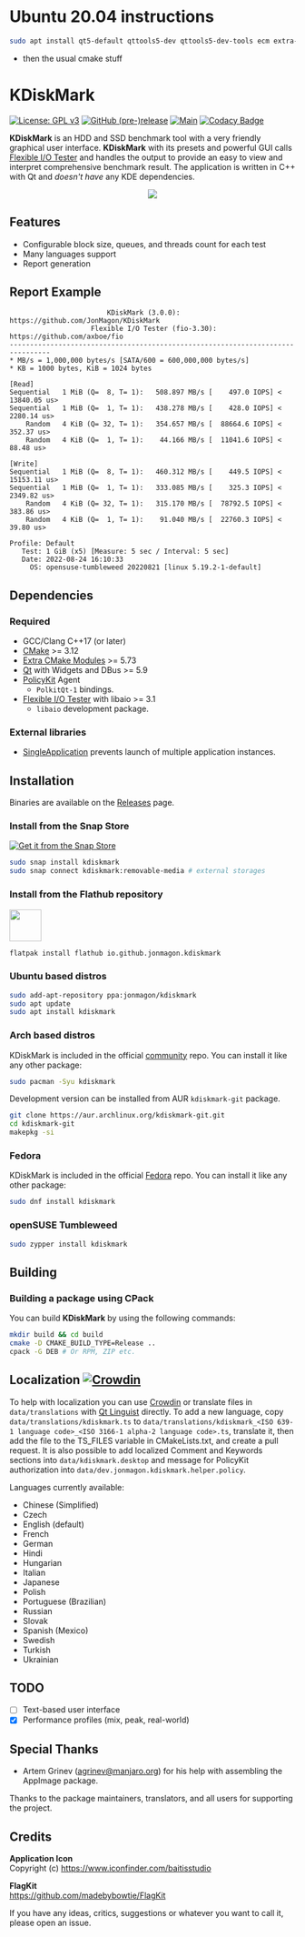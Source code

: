 # Ubuntu 20.04 instructions
```bash
sudo apt install qt5-default qttools5-dev qttools5-dev-tools ecm extra-cmake-modules libpolkit-qt5-1-dev
```

* then the usual cmake stuff

# KDiskMark
[![License: GPL v3](https://img.shields.io/badge/License-GPLv3-orange.svg)](https://www.gnu.org/licenses/gpl-3.0)
[![GitHub (pre-)release](https://img.shields.io/github/release/JonMagon/KDiskMark/all.svg)](https://github.com/JonMagon/KDiskMark/releases)
[![Main](https://github.com/JonMagon/KDiskMark/actions/workflows/main.yml/badge.svg)](https://github.com/JonMagon/KDiskMark/actions/workflows/main.yml)
[![Codacy Badge](https://api.codacy.com/project/badge/Grade/d4457b2f0d2947be95414218e37ce19f)](https://app.codacy.com/manual/JonMagon/KDiskMark?utm_source=github.com&utm_medium=referral&utm_content=JonMagon/KDiskMark&utm_campaign=Badge_Grade_Dashboard)

**KDiskMark** is an HDD and SSD benchmark tool with a very friendly graphical user interface. **KDiskMark** with its presets and powerful GUI calls [Flexible I/O Tester](https://github.com/axboe/fio) and handles the output to provide an easy to view and interpret comprehensive benchmark result. The application is written in C++ with Qt and *doesn't have* any KDE dependencies.

<p align="center">
   <img src="https://raw.githubusercontent.com/JonMagon/KDiskMark/master/assets/images/kdiskmark.png"/>
</p>

## Features
* Configurable block size, queues, and threads count for each test
* Many languages support
* Report generation

## Report Example
```
                        KDiskMark (3.0.0): https://github.com/JonMagon/KDiskMark
                    Flexible I/O Tester (fio-3.30): https://github.com/axboe/fio
--------------------------------------------------------------------------------
* MB/s = 1,000,000 bytes/s [SATA/600 = 600,000,000 bytes/s]
* KB = 1000 bytes, KiB = 1024 bytes

[Read]
Sequential   1 MiB (Q=  8, T= 1):   508.897 MB/s [    497.0 IOPS] < 13840.05 us>
Sequential   1 MiB (Q=  1, T= 1):   438.278 MB/s [    428.0 IOPS] <  2280.14 us>
    Random   4 KiB (Q= 32, T= 1):   354.657 MB/s [  88664.6 IOPS] <   352.37 us>
    Random   4 KiB (Q=  1, T= 1):    44.166 MB/s [  11041.6 IOPS] <    88.48 us>

[Write]
Sequential   1 MiB (Q=  8, T= 1):   460.312 MB/s [    449.5 IOPS] < 15153.11 us>
Sequential   1 MiB (Q=  1, T= 1):   333.085 MB/s [    325.3 IOPS] <  2349.82 us>
    Random   4 KiB (Q= 32, T= 1):   315.170 MB/s [  78792.5 IOPS] <   383.86 us>
    Random   4 KiB (Q=  1, T= 1):    91.040 MB/s [  22760.3 IOPS] <    39.80 us>

Profile: Default
   Test: 1 GiB (x5) [Measure: 5 sec / Interval: 5 sec]
   Date: 2022-08-24 16:10:33
     OS: opensuse-tumbleweed 20220821 [linux 5.19.2-1-default]
```

## Dependencies
### Required
* GCC/Clang C++17 (or later)
* [CMake](https://cmake.org/) >= 3.12
* [Extra CMake Modules](https://github.com/KDE/extra-cmake-modules) >= 5.73
* [Qt](https://www.qt.io/) with Widgets and DBus >= 5.9
* [PolicyKit](https://gitlab.freedesktop.org/polkit/polkit) Agent
    * `PolkitQt-1` bindings.
* [Flexible I/O Tester](https://github.com/axboe/fio) with libaio >= 3.1
    * `libaio` development package.

### External libraries
* [SingleApplication](https://github.com/itay-grudev/SingleApplication) prevents launch of multiple application instances.

## Installation
Binaries are available on the [Releases](https://github.com/JonMagon/KDiskMark/releases/latest) page.

### Install from the Snap Store
[![Get it from the Snap Store](https://snapcraft.io/static/images/badges/en/snap-store-white.svg)](https://snapcraft.io/kdiskmark)
```bash
sudo snap install kdiskmark
sudo snap connect kdiskmark:removable-media # external storages
````

### Install from the Flathub repository
[<img src="https://flathub.org/assets/badges/flathub-badge-i-en.png" height="56">](https://flathub.org/apps/details/io.github.jonmagon.kdiskmark)
```bash
flatpak install flathub io.github.jonmagon.kdiskmark
````

### Ubuntu based distros
```bash
sudo add-apt-repository ppa:jonmagon/kdiskmark
sudo apt update
sudo apt install kdiskmark
```

### Arch based distros

KDiskMark is included in the official [community](https://www.archlinux.org/packages/community/x86_64/kdiskmark/) repo. You can install it like any other package:
```bash
sudo pacman -Syu kdiskmark
```

Development version can be installed from AUR `kdiskmark-git` package.
```bash
git clone https://aur.archlinux.org/kdiskmark-git.git
cd kdiskmark-git
makepkg -si
```

### Fedora

KDiskMark is included in the official [Fedora](https://src.fedoraproject.org/rpms/kdiskmark/) repo. You can install it like any other package:
```bash
sudo dnf install kdiskmark
```

### openSUSE Tumbleweed

```bash
sudo zypper install kdiskmark
```

## Building
### Building a package using CPack
You can build **KDiskMark** by using the following commands:

```bash
mkdir build && cd build
cmake -D CMAKE_BUILD_TYPE=Release ..
cpack -G DEB # Or RPM, ZIP etc.
```

## Localization [![Crowdin](https://badges.crowdin.net/kdiskmark/localized.svg)](https://crowdin.com/project/kdiskmark)
To help with localization you can use [Crowdin](https://crowdin.com/project/kdiskmark) or translate files in `data/translations` with [Qt Linguist](https://doc.qt.io/Qt-5/linguist-translators.html) directly. To add a new language, copy `data/translations/kdiskmark.ts` to `data/translations/kdiskmark_<ISO 639-1 language code>_<ISO 3166-1 alpha-2 language code>.ts`, translate it, then add the file to the TS_FILES variable in CMakeLists.txt, and create a pull request. It is also possible to add localized Comment and Keywords sections into `data/kdiskmark.desktop` and message for PolicyKit authorization into `data/dev.jonmagon.kdiskmark.helper.policy`.

Languages currently available:
* Chinese (Simplified)
* Czech
* English (default)
* French
* German
* Hindi
* Hungarian
* Italian
* Japanese
* Polish
* Portuguese (Brazilian)
* Russian
* Slovak
* Spanish (Mexico)
* Swedish
* Turkish
* Ukrainian

## TODO
- [ ] Text-based user interface
- [x] Performance profiles (mix, peak, real-world)

## Special Thanks
* Artem Grinev (<agrinev@manjaro.org>) for his help with assembling the AppImage package.

Thanks to the package maintainers, translators, and all users for supporting the project.

## Credits
**Application Icon**  
Copyright (c) https://www.iconfinder.com/baitisstudio

**FlagKit**  
https://github.com/madebybowtie/FlagKit

If you have any ideas, critics, suggestions or whatever you want to call it, please open an issue.

